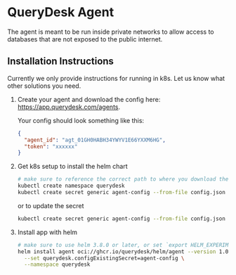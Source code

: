 # QueryDesk Agent

The agent is meant to be run inside private networks to allow access to databases that are not exposed to the public internet.

## Installation Instructions

Currently we only provide instructions for running in k8s. Let us know what other solutions you need.

1. Create your agent and download the config here: https://app.querydesk.com/agents. 

    Your config should look something like this:
    ```json
    {
      "agent_id": "agt_01GH0HABH34YWYV1E66YXXM6HG",
      "token": "xxxxxx"
    }
    ```
1. Get k8s setup to install the helm chart

    ```bash
    # make sure to reference the correct path to where you download the config.json file
    kubectl create namespace querydesk
    kubectl create secret generic agent-config --from-file config.json --namespace querydesk
    ```

    or to update the secret

    ```bash
    kubectl create secret generic agent-config --from-file config.json --namespace querydesk --dry-run=client -o yaml | kubectl apply -f -
    ```

1. Install app with helm

    ```bash
    # make sure to use helm 3.8.0 or later, or set `export HELM_EXPERIMENTAL_OCI=1`
    helm install agent oci://ghcr.io/querydesk/helm/agent --version 1.0.0 \
      --set querydesk.configExistingSecret=agent-config \
      --namespace querydesk
    ```